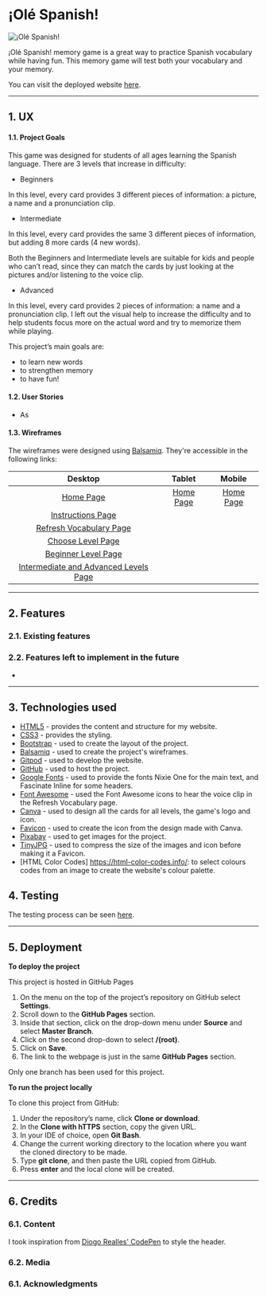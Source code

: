 # ¡Olé Spanish!

![¡Olé Spanish!](readme-files//)

¡Olé Spanish! memory game is a great way to practice Spanish vocabulary while having fun. This memory game will test both your vocabulary and your memory.

You can visit the deployed website [here](https://fernandagil.github.io/ms2-olespanish-game/).

---

## 1. UX

#### 1.1. Project Goals

This game was designed for students of all ages learning the Spanish language. There are 3 levels that increase in difficulty:
- Beginners

In this level, every card provides 3 different pieces of information: a picture, a name and a pronunciation clip. 

- Intermediate

In this level, every card provides the same 3 different pieces of information, but adding 8 more cards (4 new words).

Both the Beginners and Intermediate levels are suitable for kids and people who can’t read, since they can match the cards by just looking at the pictures and/or listening to the voice clip.

- Advanced

In this level, every card provides 2 pieces of information: a name and a pronunciation clip. I left out the visual help to increase the difficulty and to help students focus more on the actual word and try to memorize them while playing. 

This project’s main goals are:
- to learn new words
- to strengthen memory
- to have fun!



#### 1.2. User Stories

- As 

#### 1.3. Wireframes
The wireframes were designed using [Balsamiq](https://balsamiq.com/). They're accessible in the following links:

|    Desktop   |    Tablet    |    Mobile    |
|    :----:    |     :----:   |    :----:    |
|[Home Page](readme-files/wireframes/desktop/desktop-home.jpg)|[Home Page]()|[Home Page]()|
|[Instructions Page](readme-files/wireframes/desktop/desktop-instructions.jpg)|
|[Refresh Vocabulary Page](readme-files/wireframes/desktop/desktop-vocabulary.jpg)|
|[Choose Level Page](readme-files/wireframes/desktop/desktop-levels.jpg)|
|[Beginner Level Page](readme-files/wireframes/desktop/desktop-beginner.jpg)|
|[Intermediate and Advanced Levels Page](readme-files/wireframes/desktop/desktop-intermediate-advanced.jpg)|

---

## 2. Features

### 2.1. Existing features


### 2.2. Features left to implement in the future

- 

---

## 3. Technologies used

- [HTML5](https://en.wikipedia.org/wiki/HTML5) - provides the content and structure for my website.
- [CSS3](https://en.wikipedia.org/wiki/Cascading_Style_Sheets) - provides the styling.
- [Bootstrap](https://getbootstrap.com/) - used to create the layout of the project.
- [Balsamiq](https://balsamiq.com/) - used to create the project's wireframes.
- [Gitpod](https://gitpod.io/) - used to develop the website.
- [GitHub](https://github.com/) - used to host the project.
- [Google Fonts](https://fonts.google.com/) - used to provide the fonts Nixie One for the main text, and Fascinate Inline for some headers.
- [Font Awesome](https://fontawesome.com/) - used the Font Awesome icons to hear the voice clip in the Refresh Vocabulary page.
- [Canva](https://www.canva.com/) - used to design all the cards for all levels, the game's logo and icon.
- [Favicon](https://www.favicon-generator.org//) - used to create the icon from the design made with Canva.
- [Pixabay](https://pixabay.com/) - used to get images for the project.
- [TinyJPG](https://tinyjpg.com/) - used to compress the size of the images and icon before making it a Favicon.
- [HTML Color Codes] https://html-color-codes.info/: to select colours codes from an image to create the website's colour palette.


## 4. Testing

The testing process can be seen [here](TESTING.md).

---

## 5. Deployment

**To deploy the project**

This project is hosted in GitHub Pages

1. On the menu on the top of the project’s repository on GitHub select **Settings**.
2. Scroll down to the **GitHub Pages** section.
3. Inside that section, click on the drop-down menu under **Source** and select **Master Branch**.
4. Click on the second drop-down to select **/(root)**.
5. Click on **Save**.
6. The link to the webpage is just in the same **GitHub Pages** section.

Only one branch has been used for this project.

**To run the project locally**

To clone this project from GitHub:

1. Under the repository’s name, click **Clone or download**.
2. In the **Clone with hTTPS** section, copy the given URL.
3. In your IDE of choice, open **Git Bash**.
4. Change the current working directory to the location where you want the cloned directory to be made.
5. Type **git clone**, and then paste the URL copied from GitHub.
6. Press **enter** and the local clone will be created.

---

## 6. Credits

### 6.1. Content

I took inspiration from [Diogo Realles' CodePen](https://codepen.io/SoftwaRealles/pen/dExjRW) to style the header.

### 6.2. Media

### 6.1. Acknowledgments
